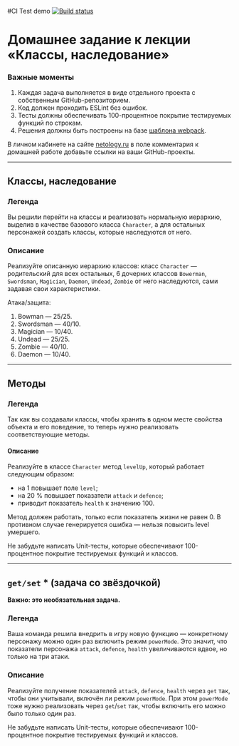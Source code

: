 #CI Test demo
[![Build status](https://ci.appveyor.com/api/projects/status/p1whw928ld68p8ix?svg=true)](https://ci.appveyor.com/project/MarShal69/classes-inheritance-1)

# Домашнее задание к лекции «Классы, наследование»

### **Важные моменты** 

1. Каждая задача выполняется в виде отдельного проекта с собственным GitHub-репозиторием.
2. Код должен проходить ESLint без ошибок.
3. Тесты должны обеспечивать 100-процентное покрытие тестируемых функций по строкам.
4. Решения должны быть построены на базе [шаблона webpack](/ci-template).

В личном кабинете на сайте [netology.ru](http://netology.ru/) в поле комментария к домашней работе добавьте ссылки на ваши GitHub-проекты.

---

## Классы, наследование

### Легенда

Вы решили перейти на классы и реализовать нормальную иерархию, выделив в качестве базового класса `Character`, а для остальных персонажей создать классы, которые наследуются от него.

### Описание

Реализуйте описанную иерархию классов: класс `Character` — родительский для всех остальных, 6 дочерних классов `Bowerman`, `Swordsman`, `Magician`, `Daemon`, `Undead`, `Zombie` от него наследуются, сами задавая свои характеристики.

Атака/защита:
1. Bowman — 25/25.
2. Swordsman — 40/10.
3. Magician — 10/40.
4. Undead — 25/25.
5. Zombie — 40/10.
6. Daemon — 10/40.

---

## Методы

### Легенда

Так как вы создавали классы, чтобы хранить в одном месте свойства объекта и его поведение, то теперь нужно реализовать соответствующие методы.

#### Описание

Реализуйте в классе `Character` метод `levelUp`, который работает следующим образом:
- на 1 повышает поле `level`;
- на 20 % повышает показатели `attack` и `defence`;
- приводит показатель `health` к значению 100.

Метод должен работать, только если показатель жизни не равен 0. В противном случае генерируется ошибка — нельзя повысить level умершего.

Не забудьте написать Unit-тесты, которые обеспечивают 100-процентное покрытие тестируемых функций и классов.

---

## `get/set` * (задача со звёздочкой)

**Важно: это необязательная задача.**

### Легенда

Ваша команда решила внедрить в игру новую функцию — конкретному персонажу можно один раз включить режим `powerMode`. Это значит, что показатели персонажа `attack`, `defence`, `health` увеличиваются вдвое, но только на три атаки.

### Описание

Реализуйте получение показателей `attack`, `defence`, `health` через `get` так, чтобы они учитывали, включён ли режим `powerMode`. При этом `powerMode` тоже нужно реализовать через `get`/`set` так, чтобы включить его можно было только один раз.

Не забудьте написать Unit-тесты, которые обеспечивают 100-процентное покрытие тестируемых функций и классов.
